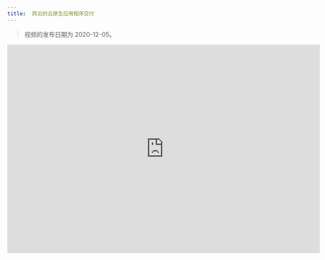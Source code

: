 ```yaml
---
title:  跨云的云原生应用程序交付
---
```


> 视频的发布日期为 2020-12-05。

<iframe width="720" height="480" src="https://www.youtube.com/embed/0yhVuBIbHcI" title="YouTube video player" frameborder="0" allow="accelerometer; autoplay; clipboard-write; encrypted-media; gyroscope; picture-in-picture" allowfullscreen></iframe>
